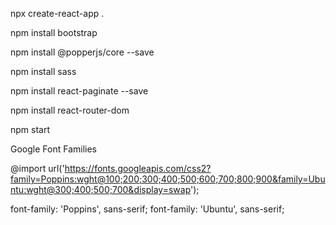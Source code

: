 npx create-react-app .

npm install bootstrap

npm install @popperjs/core --save

npm install sass

npm install react-paginate --save

npm install react-router-dom

npm start

Google Font Families

@import url('https://fonts.googleapis.com/css2?family=Poppins:wght@100;200;300;400;500;600;700;800;900&family=Ubuntu:wght@300;400;500;700&display=swap');

font-family: 'Poppins', sans-serif;
font-family: 'Ubuntu', sans-serif;
